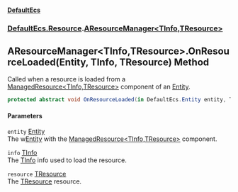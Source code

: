 #### [DefaultEcs](index.md 'index')
### [DefaultEcs.Resource](index.md#DefaultEcs_Resource 'DefaultEcs.Resource').[AResourceManager&lt;TInfo,TResource&gt;](AResourceManager_TInfo_TResource_.md 'DefaultEcs.Resource.AResourceManager&lt;TInfo,TResource&gt;')
## AResourceManager&lt;TInfo,TResource&gt;.OnResourceLoaded(Entity, TInfo, TResource) Method
Called when a resource is loaded from a [ManagedResource&lt;TInfo,TResource&gt;](ManagedResource_TInfo_TResource_.md 'DefaultEcs.Resource.ManagedResource&lt;TInfo,TResource&gt;') component of an [Entity](Entity.md 'DefaultEcs.Entity').  
```csharp
protected abstract void OnResourceLoaded(in DefaultEcs.Entity entity, TInfo info, TResource resource);
```
#### Parameters
<a name='DefaultEcs_Resource_AResourceManager_TInfo_TResource__OnResourceLoaded(DefaultEcs_Entity_TInfo_TResource)_entity'></a>
`entity` [Entity](Entity.md 'DefaultEcs.Entity')  
The w[Entity](Entity.md 'DefaultEcs.Entity') with the [ManagedResource&lt;TInfo,TResource&gt;](ManagedResource_TInfo_TResource_.md 'DefaultEcs.Resource.ManagedResource&lt;TInfo,TResource&gt;') component.
  
<a name='DefaultEcs_Resource_AResourceManager_TInfo_TResource__OnResourceLoaded(DefaultEcs_Entity_TInfo_TResource)_info'></a>
`info` [TInfo](AResourceManager_TInfo_TResource_.md#DefaultEcs_Resource_AResourceManager_TInfo_TResource__TInfo 'DefaultEcs.Resource.AResourceManager&lt;TInfo,TResource&gt;.TInfo')  
The [TInfo](AResourceManager_TInfo_TResource_.md#DefaultEcs_Resource_AResourceManager_TInfo_TResource__TInfo 'DefaultEcs.Resource.AResourceManager&lt;TInfo,TResource&gt;.TInfo') info used to load the resource.
  
<a name='DefaultEcs_Resource_AResourceManager_TInfo_TResource__OnResourceLoaded(DefaultEcs_Entity_TInfo_TResource)_resource'></a>
`resource` [TResource](AResourceManager_TInfo_TResource_.md#DefaultEcs_Resource_AResourceManager_TInfo_TResource__TResource 'DefaultEcs.Resource.AResourceManager&lt;TInfo,TResource&gt;.TResource')  
The [TResource](AResourceManager_TInfo_TResource_.md#DefaultEcs_Resource_AResourceManager_TInfo_TResource__TResource 'DefaultEcs.Resource.AResourceManager&lt;TInfo,TResource&gt;.TResource') resource.
  
